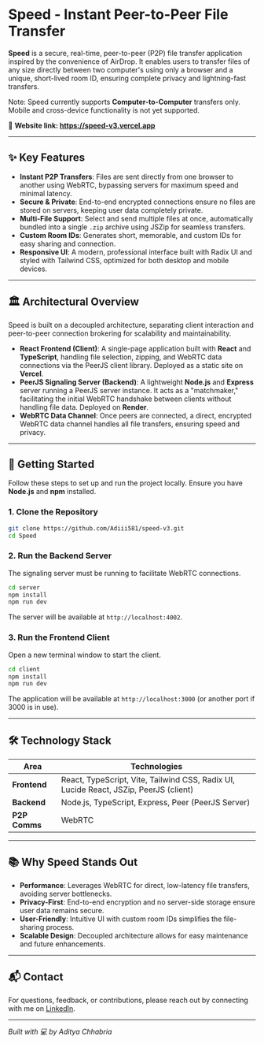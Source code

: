 # Speed - Instant Peer-to-Peer File Transfer

**Speed** is a secure, real-time, peer-to-peer (P2P) file transfer application inspired by the convenience of AirDrop. It enables users to transfer files of any size directly between two computer's using only a browser and a unique, short-lived room ID, ensuring complete privacy and lightning-fast transfers.

Note: Speed currently supports **Computer-to-Computer** transfers only. Mobile and cross-device functionality is not yet supported.

🔗 **Website link: https://speed-v3.vercel.app**

---

## ✨ Key Features

- **Instant P2P Transfers**: Files are sent directly from one browser to another using WebRTC, bypassing servers for maximum speed and minimal latency.
- **Secure & Private**: End-to-end encrypted connections ensure no files are stored on servers, keeping user data completely private.
- **Multi-File Support**: Select and send multiple files at once, automatically bundled into a single `.zip` archive using JSZip for seamless transfers.
- **Custom Room IDs**: Generates short, memorable, and custom IDs for easy sharing and connection.
- **Responsive UI**: A modern, professional interface built with Radix UI and styled with Tailwind CSS, optimized for both desktop and mobile devices.

---

## 🏛️ Architectural Overview

Speed is built on a decoupled architecture, separating client interaction and peer-to-peer connection brokering for scalability and maintainability.

- **React Frontend (Client)**: A single-page application built with **React** and **TypeScript**, handling file selection, zipping, and WebRTC data connections via the PeerJS client library. Deployed as a static site on **Vercel**.
- **PeerJS Signaling Server (Backend)**: A lightweight **Node.js** and **Express** server running a PeerJS server instance. It acts as a "matchmaker," facilitating the initial WebRTC handshake between clients without handling file data. Deployed on **Render**.
- **WebRTC Data Channel**: Once peers are connected, a direct, encrypted WebRTC data channel handles all file transfers, ensuring speed and privacy.

---

## 🚀 Getting Started

Follow these steps to set up and run the project locally. Ensure you have **Node.js** and **npm** installed.

### 1. Clone the Repository
```bash
git clone https://github.com/Adiii581/speed-v3.git
cd Speed
```

### 2. Run the Backend Server
The signaling server must be running to facilitate WebRTC connections.

```bash
cd server
npm install
npm run dev
```

The server will be available at `http://localhost:4002`.

### 3. Run the Frontend Client
Open a new terminal window to start the client.

```bash
cd client
npm install
npm run dev
```

The application will be available at `http://localhost:3000` (or another port if 3000 is in use).

---

## 🛠️ Technology Stack

| **Area**          | **Technologies**                                  |
|-------------------|--------------------------------------------------|
| **Frontend**      | React, TypeScript, Vite, Tailwind CSS, Radix UI, Lucide React, JSZip, PeerJS (client) |
| **Backend**       | Node.js, TypeScript, Express, Peer (PeerJS Server) |
| **P2P Comms**     | WebRTC                                           |

---

## 📚 Why Speed Stands Out

- **Performance**: Leverages WebRTC for direct, low-latency file transfers, avoiding server bottlenecks.
- **Privacy-First**: End-to-end encryption and no server-side storage ensure user data remains secure.
- **User-Friendly**: Intuitive UI with custom room IDs simplifies the file-sharing process.
- **Scalable Design**: Decoupled architecture allows for easy maintenance and future enhancements.

---

## 📬 Contact

For questions, feedback, or contributions, please reach out by connecting with me on [LinkedIn](https://linkedin.com/in/aditya-chhabria123).

---


*Built with 💻 by Aditya Chhabria*




